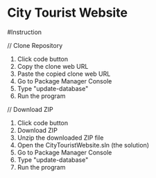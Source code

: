 # City Tourist Website

#Instruction

// Clone Repository
1. Click code button
2. Copy the clone web URL
3. Paste the copied clone web URL
4. Go to Package Manager Console
5. Type "update-database"
6. Run the program

// Download ZIP
1. Click code button
2. Download ZIP
3. Unzip the downloaded ZIP file
4. Open the CityTouristWebsite.sln (the solution)
5. Go to Package Manager Console
6. Type "update-database"
7. Run the program
